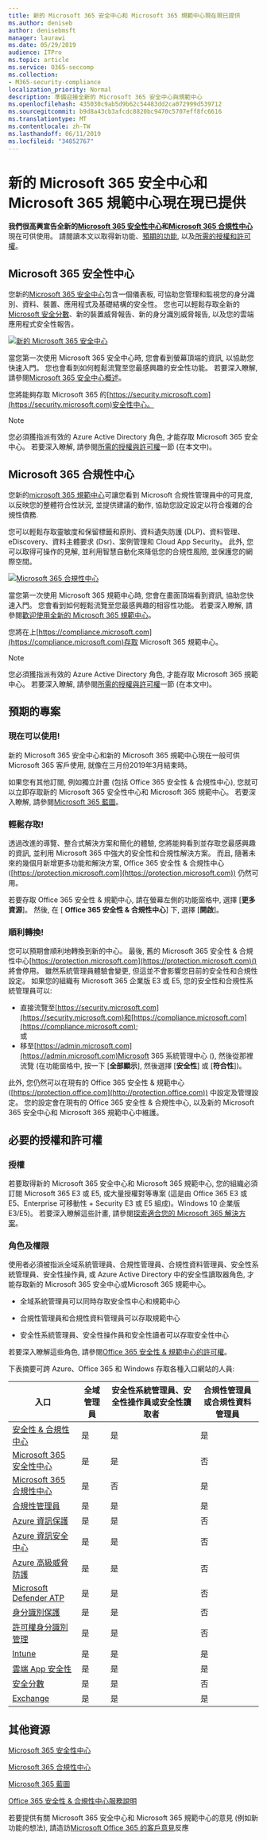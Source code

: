 ```yaml
---
title: 新的 Microsoft 365 安全中心和 Microsoft 365 規範中心現在現已提供
ms.author: deniseb
author: denisebmsft
manager: laurawi
ms.date: 05/29/2019
audience: ITPro
ms.topic: article
ms.service: O365-seccomp
ms.collection:
- M365-security-compliance
localization_priority: Normal
description: 準備迎接全新的 Microsoft 365 安全中心與規範中心
ms.openlocfilehash: 435030c9ab5d9b62c54483dd2ca072999d539712
ms.sourcegitcommit: b9d8a43cb3afcdc8820bc9470c5707eff8fc6616
ms.translationtype: MT
ms.contentlocale: zh-TW
ms.lasthandoff: 06/11/2019
ms.locfileid: "34852767"
---
```

# <a name="the-new-microsoft-365-security-center-and-microsoft-365-compliance-center-are-now-generally-available"></a>新的 Microsoft 365 安全中心和 Microsoft 365 規範中心現在現已提供

**我們很高興宣告全新的[Microsoft 365 安全性中心](#microsoft-365-security-center)和[Microsoft 365 合規性中心](#microsoft-365-compliance-center)** 現在可供使用。 請閱讀本文以取得新功能、[預期的功能](#what-to-expect), 以及[所需的授權和許可權](#required-licenses-and-permissions)。

## <a name="microsoft-365-security-center"></a>Microsoft 365 安全性中心

您新的[Microsoft 365 安全中心](overview-security-center.md)包含一個儀表板, 可協助您管理和監視您的身分識別、資料、裝置、應用程式及基礎結構的安全性。 您也可以輕鬆存取全新的[Microsoft 安全分數](microsoft-secure-score.md)、新的裝置威脅報告、新的身分識別威脅報告, 以及您的雲端應用程式安全性報告。 

[![新的 Microsoft 365 安全中心](media/m365-security-center.png)](overview-security-center.md)

當您第一次使用 Microsoft 365 安全中心時, 您會看到螢幕頂端的資訊, 以協助您快速入門。 您也會看到如何輕鬆流覽至您最感興趣的安全性功能。 若要深入瞭解, 請參閱[Microsoft 365 安全中心概述](overview-security-center.md)。

您將能夠存取 Microsoft 365 的[https://security.microsoft.com](https://security.microsoft.com)安全性中心。 

> [!NOTE]
> 您必須獲指派有效的 Azure Active Directory 角色, 才能存取 Microsoft 365 安全中心。 若要深入瞭解, 請參閱[所需的授權與許可權](#required-licenses-and-permissions)一節 (在本文中)。

## <a name="microsoft-365-compliance-center"></a>Microsoft 365 合規性中心

您新的[microsoft 365 規範中心](microsoft-365-compliance-center.md)可讓您看到 Microsoft 合規性管理員中的可見度, 以反映您的整體符合性狀況, 並提供建議的動作, 協助您設定設定以符合複雜的合規性債務. 

您可以輕鬆存取靈敏度和保留標籤和原則、資料遺失防護 (DLP)、資料管理、eDiscovery、資料主體要求 (Dsr)、案例管理和 Cloud App Security。 此外, 您可以取得可操作的見解, 並利用智慧自動化來降低您的合規性風險, 並保護您的網際空間。 

[![Microsoft 365 合規性中心](media/m365-compliance-center.png)](microsoft-365-compliance-center.md)

當您第一次使用 Microsoft 365 規範中心時, 您會在畫面頂端看到資訊, 協助您快速入門。 您會看到如何輕鬆流覽至您最感興趣的相容性功能。 若要深入瞭解, 請參閱[歡迎使用全新的 Microsoft 365 規範中心](microsoft-365-compliance-center.md)。

您將在上[https://compliance.microsoft.com](https://compliance.microsoft.com)存取 Microsoft 365 規範中心。  

> [!NOTE]
> 您必須獲指派有效的 Azure Active Directory 角色, 才能存取 Microsoft 365 規範中心。 若要深入瞭解, 請參閱[所需的授權與許可權](#required-licenses-and-permissions)一節 (在本文中)。

## <a name="what-to-expect"></a>預期的專案

### <a name="available-now"></a>現在可以使用!

新的 Microsoft 365 安全中心和新的 Microsoft 365 規範中心現在一般可供 Microsoft 365 客戶使用, 就像在三月份2019年3月結束時。 

如果您有其他訂閱, 例如獨立計畫 (包括 Office 365 安全性 & 合規性中心), 您就可以立即存取新的 Microsoft 365 安全性中心和 Microsoft 365 規範中心。 若要深入瞭解, 請參閱[Microsoft 365 藍圖](https://www.microsoft.com/microsoft-365/roadmap)。

### <a name="easy-access"></a>輕鬆存取!

透過改進的導覽、整合式解決方案和簡化的體驗, 您將能夠看到並存取您最感興趣的資訊, 並利用 Microsoft 365 中強大的安全性和合規性解決方案。 而且, 隨著未來的幾個月新增更多功能和解決方案, Office 365 安全性 & 合規性中心 ([https://protection.microsoft.com](https://protection.microsoft.com)) 仍然可用。

若要存取 Office 365 安全性 & 規範中心, 請在螢幕左側的功能窗格中, 選擇 [**更多資源**]。 然後, 在 [ **Office 365 安全性 & 合規性中心**] 下, 選擇 [**開啟**]。

### <a name="smooth-transition"></a>順利轉換!

您可以預期會順利地轉換到新的中心。 最後, 舊的 Microsoft 365 安全性 & 合規性中心[https://protection.microsoft.com](https://protection.microsoft.com)() 將會停用。 雖然系統管理員體驗會變更, 但這並不會影響您目前的安全性和合規性設定。 如果您的組織有 Microsoft 365 企業版 E3 或 E5, 您的安全性和合規性系統管理員可以:

- 直接流覽至[https://security.microsoft.com](https://security.microsoft.com)和[https://compliance.microsoft.com](https://compliance.microsoft.com); <br>或  
- 移至[https://admin.microsoft.com](https://admin.microsoft.com)Microsoft 365 系統管理中心 (), 然後從那裡流覽 (在功能窗格中, 按一下 [**全部顯示**], 然後選擇 [**安全性**] 或 [**符合性**])。

此外, 您仍然可以在現有的 Office 365 安全性 & 規範中心 ([https://protection.office.com](http://protection.office.com)) 中設定及管理設定。 您的設定會在現有的 Office 365 安全性 & 合規性中心, 以及新的 Microsoft 365 安全中心和 Microsoft 365 規範中心中維護。  

## <a name="required-licenses-and-permissions"></a>必要的授權和許可權

### <a name="licenses"></a>授權

若要取得新的 Microsoft 365 安全中心和 Microsoft 365 規範中心, 您的組織必須訂閱 Microsoft 365 E3 或 E5, 或大量授權對等專案 (這是由 Office 365 E3 或 E5、Enterprise 可移動性 + Security E3 或 E5 組成)。Windows 10 企業版 E3/E5)。 若要深入瞭解這些計畫, 請參閱[探索適合您的 Microsoft 365 解決方案](https://www.microsoft.com/microsoft-365/compare-all-microsoft-365-plans)。

### <a name="roles-and-permissions"></a>角色及權限

使用者必須被指派全域系統管理員、合規性管理員、合規性資料管理員、安全性系統管理員、安全性操作員, 或 Azure Active Directory 中的安全性讀取器角色, 才能存取新的 Microsoft 365 安全中心或Microsoft 365 規範中心。

- 全域系統管理員可以同時存取安全性中心和規範中心

- 合規性管理員和合規性資料管理員可以存取規範中心

- 安全性系統管理員、安全性操作員和安全性讀者可以存取安全性中心

 若要深入瞭解這些角色, 請參閱[Office 365 安全性 & 規範中心的許可權](permissions-in-the-security-and-compliance-center.md)。
 
下表摘要可跨 Azure、Office 365 和 Windows 存取各種入口網站的人員:

|入口 |全域管理員 |安全性系統管理員、安全性操作員或安全性讀取者|合規性管理員或合規性資料管理員 |
|---------|---------|---------|---------|
|[安全性 & 合規性中心](https://protection.office.com) |是 |是  |是 |
|[Microsoft 365 安全性中心](https://security.microsoft.com) |是  | 是  | 否        |
|[Microsoft 365 合規性中心](https://compliance.microsoft.com) | 是 | 否 | 是 |
|[合規性管理員](https://aka.ms/compliancemanager) |是 | 是 |是  |
|[Azure 資訊保護](https://docs.microsoft.com/azure/information-protection) |是 |是 |否 |
|[Azure 資訊安全中心](https://docs.microsoft.com/azure/security-center/)  |是 |是 |否 |
|[Azure 高級威脅防護](https://docs.microsoft.com/azure-advanced-threat-protection/what-is-atp)  |是 |是 |否 |
|[Microsoft Defender ATP](https://docs.microsoft.com/windows/security/threat-protection/microsoft-defender-atp/microsoft-defender-advanced-threat-protection) |是 |是 |否 |
|[身分識別保護](https://docs.microsoft.com/azure/active-directory/identity-protection)     |是 |是 |否 |
|[許可權身分識別管理](https://docs.microsoft.com/azure/active-directory/privileged-identity-management)     |是 |是 |否 |
|[Intune](https://docs.microsoft.com/intune)     |是 |是 |是 |
|[雲端 App 安全性](https://docs.microsoft.com/cloud-app-security/)     |是 |是 |是 |
|[安全分數](https://docs.microsoft.com/office365/securitycompliance/office-365-secure-score)     |是 |是 |否 |
|[Exchange](https://docs.microsoft.com/exchange/)     |是 |是 |是 |

## <a name="additional-resources"></a>其他資源

[Microsoft 365 安全性中心](overview-security-center.md)

[Microsoft 365 合規性中心](microsoft-365-compliance-center.md)

[Microsoft 365 藍圖](https://www.microsoft.com/microsoft-365/roadmap)

[Office 365 安全性 & 合規性中心服務說明](https://docs.microsoft.com/office365/servicedescriptions/office-365-platform-service-description/office-365-securitycompliance-center)

若要提供有關 Microsoft 365 安全中心和 Microsoft 365 規範中心的意見 (例如新功能的想法), 請造訪[Microsoft Office 365 的客戶意見](https://office365.uservoice.com)反應
